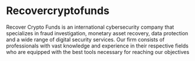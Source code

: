 # Recovercryptofunds
Recover Crypto Funds is an international cybersecurity company that specializes in fraud investigation, monetary asset recovery, data protection and a wide range of digital security services. Our firm consists of professionals with vast knowledge and experience in their respective fields who are equipped with the best tools necessary for reaching our objectives
